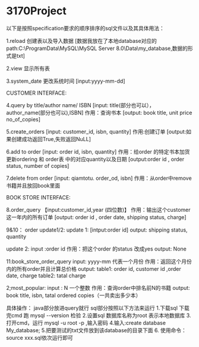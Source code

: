 # 3170Project
以下是按照specification要求的顺序排序的sql文件以及其具体用法：

1.reload 创建表以及导入数据 [数据我放在了本地database对应的path:C:\ProgramData\MySQL\MySQL Server 8.0\Data\my_database,数据的形式是txt]

2.view 显示所有表

3.system_date 更改系统时间 
[input:yyyy-mm-dd]

CUSTOMER INTERFACE:


4.query by title/author name/ ISBN 
[input:  title(部分也可以），author_name(部分也可以),ISBN] 
作用：查询书本
[output:  book title, unit price no_of_copies]

5.create_orders
[input: customer_id, isbn, quantity]
作用:创建订单
[output:如果创建成功返回True,失败返回NuLL]

6.add to order 
[input: order id, isbn, quantity]
作用：给order 的特定书本加货 更新ordering 和 order表 中的对应quantity以及日期
[output:order id , order status, number of copies]

7.delete from order
[input: qiamtotu. order_od, isbn]
作用：从order中remove 书籍并且放回book里面

BOOK STORE INTERFACE:


8.order_query 
【input:customer_id,year (四位数)】
作用：输出这个customer这一年内的所有订单
[output: order id , order date, shipping status, charge]

9&10： order update1/2:
update 1:
[intput:order id]
output: shipping status, quantity

update 2: input :order id
作用：把这个order 的status 改成yes
output: None

11:book_store_order_query
input: yyyy-mm 代表一个月份
作用：返回这个月份内的所有order并且计算总价格
output:
table1: order id, customer id ,order date, charge
table2: tatal charge

2;most_popular:
input : N 一个整数
作用：查询order中排名前N的书籍
output: book title, isbn, tatal ordered copies（一共卖出多少本）

具体操作：
java部分放进query就行
sql部分按照以下方法来运行
1.下载sql 下载完cmd 跑 mysql --version 检验
2.设置sql 数据库名称为root 表示本地数据库
3.打开cmd，运行 mysql -u root -p ,输入密码
4.输入:create database My_database;
5.把要测试的txt文件放到该database的目录下面
6. 使用命令：source xxx.sql依次运行即可
